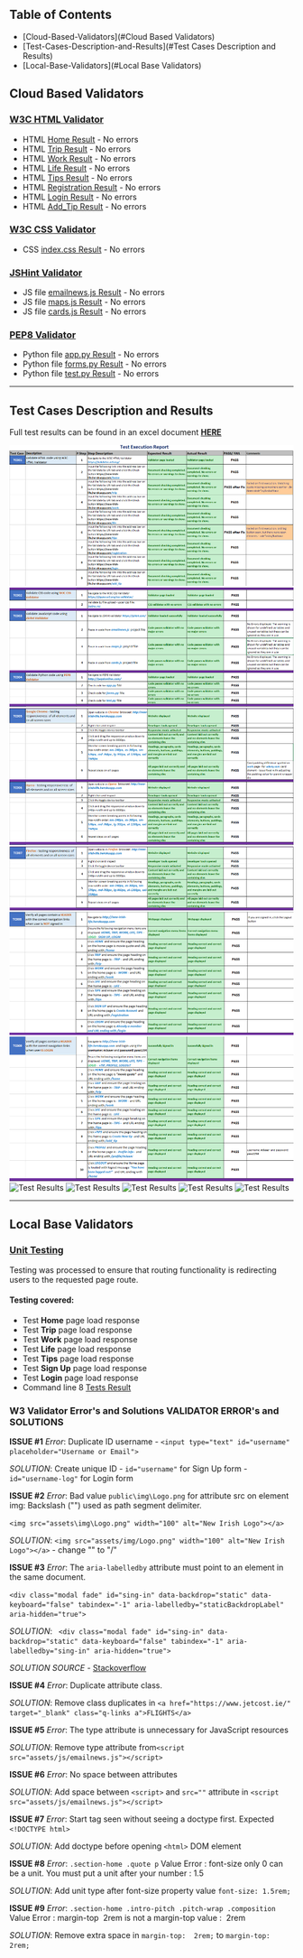 ## Table of Contents
* [Cloud-Based-Validators](#Cloud Based Validators)
* [Test-Cases-Description-and-Results](#Test Cases Description and Results)
* [Local-Base-Validators](#Local Base Validators)

## Cloud Based Validators

### [W3C HTML Validator](https://validator.w3.org/#validate_by_uri)

* HTML [Home Result]() - No errors
* HTML [Trip Result]() - No errors
* HTML [Work Result]() - No errors
* HTML [Life Result]() - No errors
* HTML [Tips Result]() -  No errors
* HTML [Registration Result]() - No errors
* HTML [Login Result]() - No errors
* HTML [Add_Tip Result]() - No errors

### [W3C CSS Validator](https://jigsaw.w3.org/css-validator/)
* CSS [index.css Result]() - No errors

### [JSHint Validator](https://jshint.com/)
* JS file [emailnews.js Result]() - No errors
* JS file [maps.js Result]() - No errors
* JS file [cards.js Result]() - No errors

### [PEP8 Validator](http://pep8online.com/)
* Python file [app.py Result]() - No errors
* Python file [forms.py Result]() - No errors
* Python file [test.py Result]() - No errors

****

## Test Cases Description and Results

Full test results can be found in an excel document **[HERE]()**

![Test Results](https://github.com/tsokac2/newirishlife3.3/blob/main/static/wireframes/TC001.png)
![Test Results](https://github.com/tsokac2/newirishlife3.3/blob/main/static/wireframes/TC004.png)
![Test Results](https://github.com/tsokac2/newirishlife3.3/blob/main/static/wireframes/TC006.png)
![Test Results](https://github.com/tsokac2/newirishlife3.3/blob/main/static/wireframes/TC007.png)
![Test Results](https://github.com/tsokac2/newirishlife3.3/blob/main/static/wireframes/TC008.png)
![Test Results](https://github.com/tsokac2/newirishlife3.3/blob/main/static/wireframes/TC009.png)
![Test Results](https://github.com/tsokac2/newirishlife3.3/blob/main/static/wireframes/TC012.png)
![Test Results](https://github.com/tsokac2/newirishlife3.3/blob/main/static/wireframes/TC016.png)
![Test Results](https://github.com/tsokac2/newirishlife3.3/blob/main/static/wireframes/TC020.png)
![Test Results](https://github.com/tsokac2/newirishlife3.3/blob/main/static/wireframes/TC025.png)
![Test Results](https://github.com/tsokac2/newirishlife3.3/blob/main/static/wireframes/TC027.png)

****

## Local Base Validators

### [Unit Testing](https://docs.python.org/3/library/unittest.html)
Testing was processed to ensure that routing functionality is redirecting users to the requested page route.

#### Testing covered:
* Test **Home** page load response
* Test **Trip** page load response
* Test **Work** page load response
* Test **Life** page load response
* Test **Tips** page load response
* Test **Sign Up** page load response
* Test **Login** page load response
* Command line 8 [Tests Result]() 


### W3 Validator Error's and Solutions VALIDATOR ERROR's and SOLUTIONS

**ISSUE #1**
 _Error_: Duplicate ID username - `<input type="text" id="username" placeholder="Username or Email">`

 _SOLUTION_: Create unique  ID - `id="username"` for Sign Up form  - `id="username-log"` for Login form

**ISSUE #2**
_Error_: Bad value `public\img\Logo.png` for attribute src on element img: Backslash ("\") used as path segment delimiter.

`<img src="assets\img\Logo.png" width="100" alt="New Irish Logo"></a>`

_SOLUTION_: `<img src="assets/img/Logo.png" width="100" alt="New Irish Logo"></a>` - change "\" to "/"

**ISSUE #3**
_Error_: The `aria-labelledby` attribute must point to an element in the same document.

`<div class="modal fade" id="sing-in" data-backdrop="static" data-keyboard="false" tabindex="-1" aria-labelledby="staticBackdropLabel" aria-hidden="true">`

_SOLUTION_: ` <div class="modal fade" id="sing-in" data-backdrop="static" data-keyboard="false" tabindex="-1" aria-labelledby="sing-in" aria-hidden="true">`

_SOLUTION SOURCE_ -  [Stackoverflow](https://stackoverflow.com/questions/39831658/how-to-fix-the-aria-labelledby-attribute-must-point-to-an-element-in-the-same-d)

**ISSUE #4**
_Error_: Duplicate attribute class.

_SOLUTION_: Remove class duplicates in `<a href="https://www.jetcost.ie/" target="_blank" class="q-links a">FLIGHTS</a>`

**ISSUE #5**
_Error_: The type attribute is unnecessary for JavaScript resources

_SOLUTION_: Remove type attribute from`<script  src="assets/js/emailnews.js"></script>`

**ISSUE #6**
_Error_: No space between attributes

_SOLUTION_: Add space between `<script>` and `src=""` attribute in `<script  src="assets/js/emailnews.js"></script>`

**ISSUE #7**
_Error_: Start tag seen without seeing a doctype first. Expected `<!DOCTYPE html>`

_SOLUTION_: Add doctype before opening `<html>` DOM element

**ISSUE #8**
_Error_: `.section-home .quote p` 	Value Error : font-size only 0 can be a unit. You must put a unit after your number : 1.5

_SOLUTION_: Add unit type after font-size property value `font-size: 1.5rem;`

**ISSUE #9**
_Error_: `.section-home .intro-pitch .pitch-wrap .composition` Value Error : margin-top  2rem is not a margin-top value :  2rem

_SOLUTION_: Remove extra space in `margin-top:  2rem;` to `margin-top: 2rem;`
